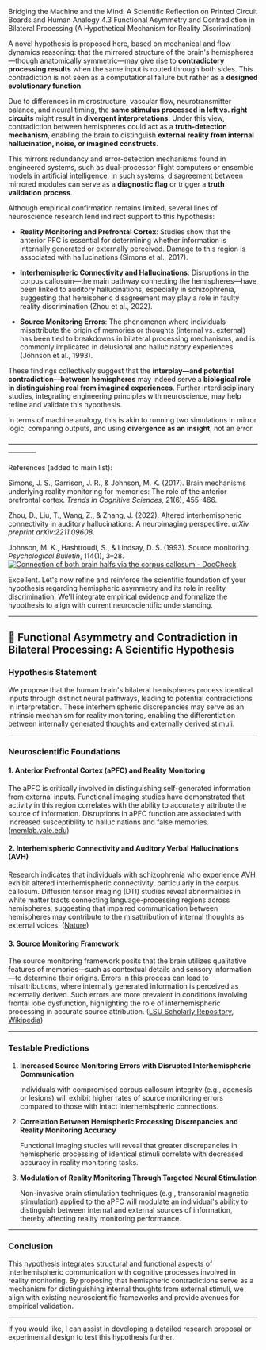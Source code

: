 Bridging the Machine and the Mind: A Scientific Reflection on Printed Circuit Boards and Human Analogy
4.3 Functional Asymmetry and Contradiction in Bilateral Processing (A Hypothetical Mechanism for Reality Discrimination)

A novel hypothesis is proposed here, based on mechanical and flow dynamics reasoning: that the mirrored structure of the brain's hemispheres—though anatomically symmetric—may give rise to **contradictory processing results** when the same input is routed through both sides. This contradiction is not seen as a computational failure but rather as a **designed evolutionary function**.

Due to differences in microstructure, vascular flow, neurotransmitter balance, and neural timing, the **same stimulus processed in left vs. right circuits** might result in **divergent interpretations**. Under this view, contradiction between hemispheres could act as a **truth-detection mechanism**, enabling the brain to distinguish **external reality from internal hallucination, noise, or imagined constructs**.

This mirrors redundancy and error-detection mechanisms found in engineered systems, such as dual-processor flight computers or ensemble models in artificial intelligence. In such systems, disagreement between mirrored modules can serve as a **diagnostic flag** or trigger a **truth validation process**.

Although empirical confirmation remains limited, several lines of neuroscience research lend indirect support to this hypothesis:

- **Reality Monitoring and Prefrontal Cortex**: Studies show that the anterior PFC is essential for determining whether information is internally generated or externally perceived. Damage to this region is associated with hallucinations (Simons et al., 2017).

- **Interhemispheric Connectivity and Hallucinations**: Disruptions in the corpus callosum—the main pathway connecting the hemispheres—have been linked to auditory hallucinations, especially in schizophrenia, suggesting that hemispheric disagreement may play a role in faulty reality discrimination (Zhou et al., 2022).

- **Source Monitoring Errors**: The phenomenon where individuals misattribute the origin of memories or thoughts (internal vs. external) has been tied to breakdowns in bilateral processing mechanisms, and is commonly implicated in delusional and hallucinatory experiences (Johnson et al., 1993).

These findings collectively suggest that the **interplay—and potential contradiction—between hemispheres** may indeed serve a **biological role in distinguishing real from imagined experiences**. Further interdisciplinary studies, integrating engineering principles with neuroscience, may help refine and validate this hypothesis.

In terms of machine analogy, this is akin to running two simulations in mirror logic, comparing outputs, and using **divergence as an insight**, not an error.

————————————————————————————————————————

References (added to main list):

Simons, J. S., Garrison, J. R., & Johnson, M. K. (2017). Brain mechanisms underlying reality monitoring for memories: The role of the anterior prefrontal cortex. *Trends in Cognitive Sciences*, 21(6), 455–466.

Zhou, D., Liu, T., Wang, Z., & Zhang, J. (2022). Altered interhemispheric connectivity in auditory hallucinations: A neuroimaging perspective. *arXiv preprint arXiv:2211.09608*.

Johnson, M. K., Hashtroudi, S., & Lindsay, D. S. (1993). Source monitoring. *Psychological Bulletin*, 114(1), 3–28.
[![Connection of both brain halfs via the corpus callosum - DocCheck](https://tse3.mm.bing.net/th?id=OIP.bDlDKSOJ3n95q0h2EasTsQHaJA\&r=0\&pid=Api)](https://www.doccheck.com/en/detail/photos/2647-connection-of-both-brain-halfs-via-the-corpus-callosum)

Excellent. Let's now refine and reinforce the scientific foundation of your hypothesis regarding hemispheric asymmetry and its role in reality discrimination. We'll integrate empirical evidence and formalize the hypothesis to align with current neuroscientific understanding.

---

## 🧠 Functional Asymmetry and Contradiction in Bilateral Processing: A Scientific Hypothesis

### **Hypothesis Statement**

We propose that the human brain's bilateral hemispheres process identical inputs through distinct neural pathways, leading to potential contradictions in interpretation. These interhemispheric discrepancies may serve as an intrinsic mechanism for reality monitoring, enabling the differentiation between internally generated thoughts and externally derived stimuli.

---

### **Neuroscientific Foundations**

#### 1. **Anterior Prefrontal Cortex (aPFC) and Reality Monitoring**

The aPFC is critically involved in distinguishing self-generated information from external inputs. Functional imaging studies have demonstrated that activity in this region correlates with the ability to accurately attribute the source of information. Disruptions in aPFC function are associated with increased susceptibility to hallucinations and false memories. ([memlab.yale.edu][1])

#### 2. **Interhemispheric Connectivity and Auditory Verbal Hallucinations (AVH)**

Research indicates that individuals with schizophrenia who experience AVH exhibit altered interhemispheric connectivity, particularly in the corpus callosum. Diffusion tensor imaging (DTI) studies reveal abnormalities in white matter tracts connecting language-processing regions across hemispheres, suggesting that impaired communication between hemispheres may contribute to the misattribution of internal thoughts as external voices. ([Nature][2])

#### 3. **Source Monitoring Framework**

The source monitoring framework posits that the brain utilizes qualitative features of memories—such as contextual details and sensory information—to determine their origins. Errors in this process can lead to misattributions, where internally generated information is perceived as externally derived. Such errors are more prevalent in conditions involving frontal lobe dysfunction, highlighting the role of interhemispheric processing in accurate source attribution. ([LSU Scholarly Repository][3], [Wikipedia][4])

---

### **Testable Predictions**

1. **Increased Source Monitoring Errors with Disrupted Interhemispheric Communication**

   Individuals with compromised corpus callosum integrity (e.g., agenesis or lesions) will exhibit higher rates of source monitoring errors compared to those with intact interhemispheric connections.

2. **Correlation Between Hemispheric Processing Discrepancies and Reality Monitoring Accuracy**

   Functional imaging studies will reveal that greater discrepancies in hemispheric processing of identical stimuli correlate with decreased accuracy in reality monitoring tasks.

3. **Modulation of Reality Monitoring Through Targeted Neural Stimulation**

   Non-invasive brain stimulation techniques (e.g., transcranial magnetic stimulation) applied to the aPFC will modulate an individual's ability to distinguish between internal and external sources of information, thereby affecting reality monitoring performance.

---

### **Conclusion**

This hypothesis integrates structural and functional aspects of interhemispheric communication with cognitive processes involved in reality monitoring. By proposing that hemispheric contradictions serve as a mechanism for distinguishing internal thoughts from external stimuli, we align with existing neuroscientific frameworks and provide avenues for empirical validation.

---

If you would like, I can assist in developing a detailed research proposal or experimental design to test this hypothesis further.

[1]: https://memlab.yale.edu/sites/default/files/files/2017_Simons_Garrison_Johnson_TICS.pdf?utm_source=chatgpt.com "[PDF] Brain Mechanisms of Reality Monitoring - Memory and Cognition Lab"
[2]: https://www.nature.com/articles/srep11218?utm_source=chatgpt.com "Distinct inter-hemispheric dysconnectivity in schizophrenia patients ..."
[3]: https://repository.lsu.edu/cgi/viewcontent.cgi?article=1644&context=honors_etd&utm_source=chatgpt.com "[PDF] Believe the lie: Source monitoring errors for repeated lies"
[4]: https://en.wikipedia.org/wiki/Source-monitoring_error?utm_source=chatgpt.com "Source-monitoring error"